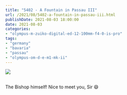 ```yaml
---
title: "5402 - A Fountain in Passau III"
url: /2021/08/5402-a-fountain-in-passau-iii.html
publishDate: 2021-08-03 18:00:00
date: 2021-08-03
categories:
- "olympus-m-zuiko-digital-ed-12-100mm-f4-0-is-pro"
tags:
- "germany"
- "bavaria"
- "passau"
- "olympus-om-d-e-m1-mk-ii"
---
```

<div class="container">
<div class="center"><a target="_blank" href="https://d25zfm9zpd7gm5.cloudfront.net/1200x1200/2019/20190621_085213_lr.jpg"><img class="webfeedsFeaturedVisual" src="https://d25zfm9zpd7gm5.cloudfront.net/0600x0600/2019/20190621_085213_lr.jpg" /></a></div>
</div>
<br />

The Bishop himself! Nice to meet you, Sir :smile:
